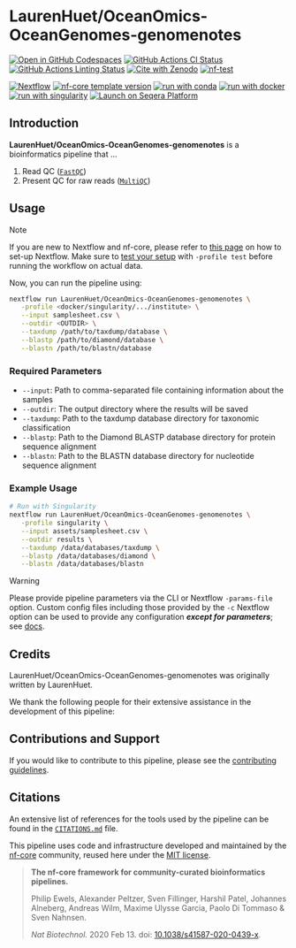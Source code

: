 # LaurenHuet/OceanOmics-OceanGenomes-genomenotes

[![Open in GitHub Codespaces](https://github.com/codespaces/badge.svg)](https://github.com/codespaces/new/LaurenHuet/OceanOmics-OceanGenomes-genomenotes)
[![GitHub Actions CI Status](https://github.com/LaurenHuet/OceanOmics-OceanGenomes-genomenotes/actions/workflows/nf-test.yml/badge.svg)](https://github.com/LaurenHuet/OceanOmics-OceanGenomes-genomenotes/actions/workflows/nf-test.yml)
[![GitHub Actions Linting Status](https://github.com/LaurenHuet/OceanOmics-OceanGenomes-genomenotes/actions/workflows/linting.yml/badge.svg)](https://github.com/LaurenHuet/OceanOmics-OceanGenomes-genomenotes/actions/workflows/linting.yml)
[![Cite with Zenodo](http://img.shields.io/badge/DOI-10.5281/zenodo.XXXXXXX-1073c8?labelColor=000000)](https://doi.org/10.5281/zenodo.XXXXXXX)
[![nf-test](https://img.shields.io/badge/unit_tests-nf--test-337ab7.svg)](https://www.nf-test.com)

[![Nextflow](https://img.shields.io/badge/version-%E2%89%A525.04.0-green?style=flat&logo=nextflow&logoColor=white&color=%230DC09D&link=https%3A%2F%2Fnextflow.io)](https://www.nextflow.io/)
[![nf-core template version](https://img.shields.io/badge/nf--core_template-3.4.1-green?style=flat&logo=nfcore&logoColor=white&color=%2324B064&link=https%3A%2F%2Fnf-co.re)](https://github.com/nf-core/tools/releases/tag/3.4.1)
[![run with conda](http://img.shields.io/badge/run%20with-conda-3EB049?labelColor=000000&logo=anaconda)](https://docs.conda.io/en/latest/)
[![run with docker](https://img.shields.io/badge/run%20with-docker-0db7ed?labelColor=000000&logo=docker)](https://www.docker.com/)
[![run with singularity](https://img.shields.io/badge/run%20with-singularity-1d355c.svg?labelColor=000000)](https://sylabs.io/docs/)
[![Launch on Seqera Platform](https://img.shields.io/badge/Launch%20%F0%9F%9A%80-Seqera%20Platform-%234256e7)](https://cloud.seqera.io/launch?pipeline=https://github.com/LaurenHuet/OceanOmics-OceanGenomes-genomenotes)

## Introduction

**LaurenHuet/OceanOmics-OceanGenomes-genomenotes** is a bioinformatics pipeline that ...

<!-- TODO nf-core:
   Complete this sentence with a 2-3 sentence summary of what types of data the pipeline ingests, a brief overview of the
   major pipeline sections and the types of output it produces. You're giving an overview to someone new
   to nf-core here, in 15-20 seconds. For an example, see https://github.com/nf-core/rnaseq/blob/master/README.md#introduction
-->

<!-- TODO nf-core: Include a figure that guides the user through the major workflow steps. Many nf-core
     workflows use the "tube map" design for that. See https://nf-co.re/docs/guidelines/graphic_design/workflow_diagrams#examples for examples.   -->
<!-- TODO nf-core: Fill in short bullet-pointed list of the default steps in the pipeline -->

1. Read QC ([`FastQC`](https://www.bioinformatics.babraham.ac.uk/projects/fastqc/))
2. Present QC for raw reads ([`MultiQC`](http://multiqc.info/))

## Usage

> [!NOTE]
> If you are new to Nextflow and nf-core, please refer to [this page](https://nf-co.re/docs/usage/installation) on how to set-up Nextflow. Make sure to [test your setup](https://nf-co.re/docs/usage/introduction#how-to-run-a-pipeline) with `-profile test` before running the workflow on actual data.

<!-- TODO nf-core: Describe the minimum required steps to execute the pipeline, e.g. how to prepare samplesheets.
     Explain what rows and columns represent. For instance (please edit as appropriate):

First, prepare a samplesheet with your input data that looks as follows:

`samplesheet.csv`:

```csv
sample,hifi_reads,hic_reads,assembly,busco_genes
sample1,/path/to/hifi_reads_dir,/path/to/hic_reads_dir,/path/to/assembly_dir,/path/to/busco_genes_dir
sample2,/path/to/hifi_reads_dir2,/path/to/hic_reads_dir2,/path/to/assembly_dir2,/path/to/busco_genes_dir2
```

Each row represents a sample with the following columns:
- `sample`: Sample identifier (must be unique)
- `hifi_reads`: Path to directory containing HiFi reads
- `hic_reads`: Path to directory containing HiC reads  
- `assembly`: Path to directory containing assembly files
- `busco_genes`: Path to directory containing BUSCO genes

You will also need to prepare the following databases:
- **Taxdump database**: For taxonomic classification
- **Diamond BLASTP database**: For protein sequence alignment
- **BLASTN database**: For nucleotide sequence alignment

Now, you can run the pipeline using:

<!-- TODO nf-core: update the following command to include all required parameters for a minimal example -->

Now, you can run the pipeline using:

```bash
nextflow run LaurenHuet/OceanOmics-OceanGenomes-genomenotes \
   -profile <docker/singularity/.../institute> \
   --input samplesheet.csv \
   --outdir <OUTDIR> \
   --taxdump /path/to/taxdump/database \
   --blastp /path/to/diamond/database \
   --blastn /path/to/blastn/database
```

### Required Parameters

- `--input`: Path to comma-separated file containing information about the samples
- `--outdir`: The output directory where the results will be saved
- `--taxdump`: Path to the taxdump database directory for taxonomic classification
- `--blastp`: Path to the Diamond BLASTP database directory for protein sequence alignment
- `--blastn`: Path to the BLASTN database directory for nucleotide sequence alignment

### Example Usage

```bash
# Run with Singularity
nextflow run LaurenHuet/OceanOmics-OceanGenomes-genomenotes \
   -profile singularity \
   --input assets/samplesheet.csv \
   --outdir results \
   --taxdump /data/databases/taxdump \
   --blastp /data/databases/diamond \
   --blastn /data/databases/blastn
```

> [!WARNING]
> Please provide pipeline parameters via the CLI or Nextflow `-params-file` option. Custom config files including those provided by the `-c` Nextflow option can be used to provide any configuration _**except for parameters**_; see [docs](https://nf-co.re/docs/usage/getting_started/configuration#custom-configuration-files).

## Credits

LaurenHuet/OceanOmics-OceanGenomes-genomenotes was originally written by LaurenHuet.

We thank the following people for their extensive assistance in the development of this pipeline:

<!-- TODO nf-core: If applicable, make list of people who have also contributed -->

## Contributions and Support

If you would like to contribute to this pipeline, please see the [contributing guidelines](.github/CONTRIBUTING.md).

## Citations

<!-- TODO nf-core: Add citation for pipeline after first release. Uncomment lines below and update Zenodo doi and badge at the top of this file. -->
<!-- If you use LaurenHuet/OceanOmics-OceanGenomes-genomenotes for your analysis, please cite it using the following doi: [10.5281/zenodo.XXXXXX](https://doi.org/10.5281/zenodo.XXXXXX) -->

<!-- TODO nf-core: Add bibliography of tools and data used in your pipeline -->

An extensive list of references for the tools used by the pipeline can be found in the [`CITATIONS.md`](CITATIONS.md) file.

This pipeline uses code and infrastructure developed and maintained by the [nf-core](https://nf-co.re) community, reused here under the [MIT license](https://github.com/nf-core/tools/blob/main/LICENSE).

> **The nf-core framework for community-curated bioinformatics pipelines.**
>
> Philip Ewels, Alexander Peltzer, Sven Fillinger, Harshil Patel, Johannes Alneberg, Andreas Wilm, Maxime Ulysse Garcia, Paolo Di Tommaso & Sven Nahnsen.
>
> _Nat Biotechnol._ 2020 Feb 13. doi: [10.1038/s41587-020-0439-x](https://dx.doi.org/10.1038/s41587-020-0439-x).